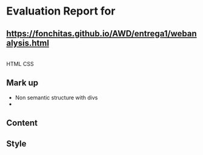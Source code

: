 # Evaluation Report for<br/>
## https://fonchitas.github.io/AWD/entrega1/webanalysis.html
<br/>
HTML
CSS

## Mark up
- Non semantic structure with divs
- 
## Content

## Style
